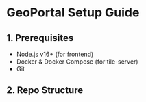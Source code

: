 # GeoPortal Setup Guide

## 1. Prerequisites
- Node.js v16+ (for frontend)
- Docker & Docker Compose (for tile-server)
- Git

## 2. Repo Structure
